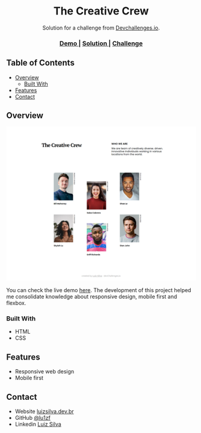 <h1 align="center">The Creative Crew</h1>

<div align="center">
   Solution for a challenge from  <a href="http://devchallenges.io" target="_blank">Devchallenges.io</a>.
</div>

<div align="center">
  <h3>
    <a href="https://the-creative-crew-lu1zf.netlify.app/">
      Demo
    </a>
    <span> | </span>
    <a href="https://github.com/lu1zf/my-team-page-challenge">
      Solution
    </a>
    <span> | </span>
    <a href="https://devchallenges.io/challenges/hhmesazsqgKXrTkYkt0U">
      Challenge
    </a>
  </h3>
</div>

<!-- TABLE OF CONTENTS -->

## Table of Contents

- [Overview](#overview)
  - [Built With](#built-with)
- [Features](#features)
- [Contact](#contact)

<!-- OVERVIEW -->

## Overview

![screenshot](./assets/screenshot.jpg)

You can check the live demo [here](https://my-team-lu1zf.netlify.app/). The development of this project helped me consolidate knowledge about responsive design, mobile first and flexbox.

### Built With

- HTML
- CSS

## Features

- Responsive web design
- Mobile first

## Contact

- Website [luizsilva.dev.br](https://www.luizsilva.dev.br)
- GitHub [@lu1zf](https://github.com/lu1zf)
- Linkedin [Luiz Silva](https://www.linkedin.com/in/lu1zf/)
